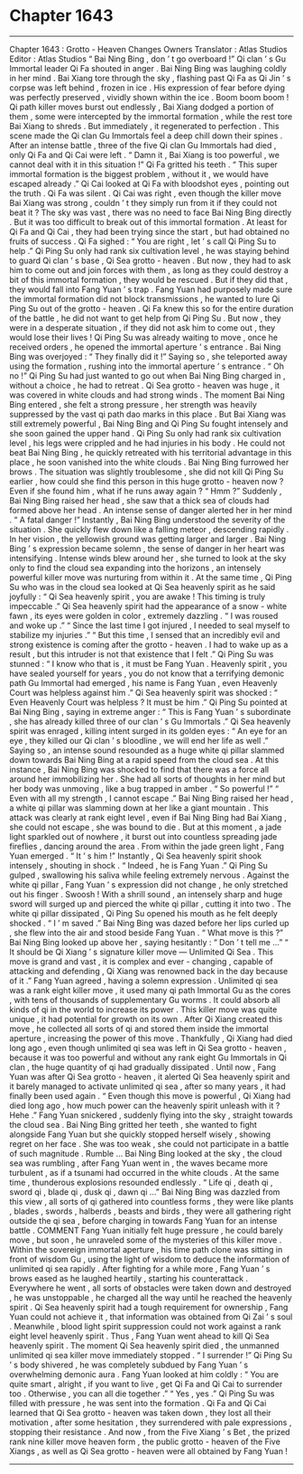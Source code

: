 
# Chapter 1643


---

Chapter 1643 : Grotto - Heaven Changes Owners
Translator :
Atlas Studios
Editor :
Atlas Studios
“ Bai Ning Bing , don ’ t go overboard !” Qi clan ’ s Gu Immortal leader Qi Fa shouted in anger .
Bai Ning Bing was laughing coldly in her mind .
Bai Xiang tore through the sky , flashing past Qi Fa as Qi Jin ’ s corpse was left behind , frozen in ice . His expression of fear before dying was perfectly preserved , vividly shown within the ice .
Boom boom boom !
Qi path killer moves burst out endlessly , Bai Xiang dodged a portion of them , some were intercepted by the immortal formation , while the rest tore Bai Xiang to shreds .
But immediately , it regenerated to perfection .
This scene made the Qi clan Gu Immortals feel a deep chill down their spines .
After an intense battle , three of the five Qi clan Gu Immortals had died , only Qi Fa and Qi Cai were left .
“ Damn it , Bai Xiang is too powerful , we cannot deal with it in this situation !” Qi Fa gritted his teeth .
“ This super immortal formation is the biggest problem , without it , we would have escaped already .” Qi Cai looked at Qi Fa with bloodshot eyes , pointing out the truth .
Qi Fa was silent .
Qi Cai was right , even though the killer move Bai Xiang was strong , couldn ’ t they simply run from it if they could not beat it ? The sky was vast , there was no need to face Bai Ning Bing directly .
But it was too difficult to break out of this immortal formation . At least for Qi Fa and Qi Cai , they had been trying since the start , but had obtained no fruits of success .
Qi Fa sighed : “ You are right , let ’ s call Qi Ping Su to help .”
Qi Ping Su only had rank six cultivation level , he was staying behind to guard Qi clan ’ s base , Qi Sea grotto - heaven . But now , they had to ask him to come out and join forces with them , as long as they could destroy a bit of this immortal formation , they would be rescued .
But if they did that , they would fall into Fang Yuan ’ s trap .
Fang Yuan had purposely made sure the immortal formation did not block transmissions , he wanted to lure Qi Ping Su out of the grotto - heaven .
Qi Fa knew this so for the entire duration of the battle , he did not want to get help from Qi Ping Su . But now , they were in a desperate situation , if they did not ask him to come out , they would lose their lives !
Qi Ping Su was already waiting to move , once he received orders , he opened the immortal aperture ’ s entrance .
Bai Ning Bing was overjoyed : “ They finally did it !”
Saying so , she teleported away using the formation , rushing into the immortal aperture ’ s entrance .
“ Oh no !” Qi Ping Su had just wanted to go out when Bai Ning Bing charged in , without a choice , he had to retreat .
Qi Sea grotto - heaven was huge , it was covered in white clouds and had strong winds .
The moment Bai Ning Bing entered , she felt a strong pressure , her strength was heavily suppressed by the vast qi path dao marks in this place .
But Bai Xiang was still extremely powerful , Bai Ning Bing and Qi Ping Su fought intensely and she soon gained the upper hand .
Qi Ping Su only had rank six cultivation level , his legs were crippled and he had injuries in his body . He could not beat Bai Ning Bing , he quickly retreated with his territorial advantage in this place , he soon vanished into the white clouds .
Bai Ning Bing furrowed her brows .
The situation was slightly troublesome , she did not kill Qi Ping Su earlier , how could she find this person in this huge grotto - heaven now ? Even if she found him , what if he runs away again ?
“ Hmm ?” Suddenly , Bai Ning Bing raised her head , she saw that a thick sea of clouds had formed above her head .
An intense sense of danger alerted her in her mind .
“ A fatal danger !” Instantly , Bai Ning Bing understood the severity of the situation .
She quickly flew down like a falling meteor , descending rapidly .
In her vision , the yellowish ground was getting larger and larger .
Bai Ning Bing ’ s expression became solemn , the sense of danger in her heart was intensifying .
Intense winds blew around her , she turned to look at the sky only to find the cloud sea expanding into the horizons , an intensely powerful killer move was nurturing from within it .
At the same time , Qi Ping Su who was in the cloud sea looked at Qi Sea heavenly spirit as he said joyfully : “ Qi Sea heavenly spirit , you are awake ! This timing is truly impeccable .”
Qi Sea heavenly spirit had the appearance of a snow - white fawn , its eyes were golden in color , extremely dazzling .
“ I was roused and woke up .”
“ Since the last time I got injured , I needed to seal myself to stabilize my injuries .”
“ But this time , I sensed that an incredibly evil and strong existence is coming after the grotto - heaven . I had to wake up as a result , but this intruder is not that existence that I felt .”
Qi Ping Su was stunned : “ I know who that is , it must be Fang Yuan . Heavenly spirit , you have sealed yourself for years , you do not know that a terrifying demonic path Gu Immortal had emerged , his name is Fang Yuan , even Heavenly Court was helpless against him .”
Qi Sea heavenly spirit was shocked : “ Even Heavenly Court was helpless ? It must be him .”
Qi Ping Su pointed at Bai Ning Bing , saying in extreme anger : “ This is Fang Yuan ’ s subordinate , she has already killed three of our clan ’ s Gu Immortals .”
Qi Sea heavenly spirit was enraged , killing intent surged in its golden eyes : “ An eye for an eye , they killed our Qi clan ’ s bloodline , we will end her life as well .”
Saying so , an intense sound resounded as a huge white qi pillar slammed down towards Bai Ning Bing at a rapid speed from the cloud sea .
At this instance , Bai Ning Bing was shocked to find that there was a force all around her immobilizing her . She had all sorts of thoughts in her mind but her body was unmoving , like a bug trapped in amber .
“ So powerful !”
“ Even with all my strength , I cannot escape .”
Bai Ning Bing raised her head , a white qi pillar was slamming down at her like a giant mountain .
This attack was clearly at rank eight level , even if Bai Ning Bing had Bai Xiang , she could not escape , she was bound to die .
But at this moment , a jade light sparkled out of nowhere , it burst out into countless spreading jade fireflies , dancing around the area .
From within the jade green light , Fang Yuan emerged .
“ It ’ s him !” Instantly , Qi Sea heavenly spirit shook intensely , shouting in shock .
“ Indeed , he is Fang Yuan .” Qi Ping Su gulped , swallowing his saliva while feeling extremely nervous .
Against the white qi pillar , Fang Yuan ’ s expression did not change , he only stretched out his finger .
Swoosh !
With a shrill sound , an intensely sharp and huge sword will surged up and pierced the white qi pillar , cutting it into two .
The white qi pillar dissipated , Qi Ping Su opened his mouth as he felt deeply shocked .
“ I ’ m saved .” Bai Ning Bing was dazed before her lips curled up , she flew into the air and stood beside Fang Yuan .
“ What move is this ?” Bai Ning Bing looked up above her , saying hesitantly : “ Don ’ t tell me …”
“ It should be Qi Xiang ’ s signature killer move — Unlimited Qi Sea . This move is grand and vast , it is complex and ever - changing , capable of attacking and defending , Qi Xiang was renowned back in the day because of it .” Fang Yuan agreed , having a solemn expression .
Unlimited qi sea was a rank eight killer move , it used many qi path Immortal Gu as the cores , with tens of thousands of supplementary Gu worms . It could absorb all kinds of qi in the world to increase its power .
This killer move was quite unique , it had potential for growth on its own . After Qi Xiang created this move , he collected all sorts of qi and stored them inside the immortal aperture , increasing the power of this move .
Thankfully , Qi Xiang had died long ago , even though unlimited qi sea was left in Qi Sea grotto - heaven , because it was too powerful and without any rank eight Gu Immortals in Qi clan , the huge quantity of qi had gradually dissipated .
Until now , Fang Yuan was after Qi Sea grotto - heaven , it alerted Qi Sea heavenly spirit and it barely managed to activate unlimited qi sea , after so many years , it had finally been used again .
“ Even though this move is powerful , Qi Xiang had died long ago , how much power can the heavenly spirit unleash with it ? Hehe .” Fang Yuan snickered , suddenly flying into the sky , straight towards the cloud sea .
Bai Ning Bing gritted her teeth , she wanted to fight alongside Fang Yuan but she quickly stopped herself wisely , showing regret on her face .
She was too weak , she could not participate in a battle of such magnitude .
Rumble …
Bai Ning Bing looked at the sky , the cloud sea was rumbling , after Fang Yuan went in , the waves became more turbulent , as if a tsunami had occurred in the white clouds .
At the same time , thunderous explosions resounded endlessly .
“ Life qi , death qi , sword qi , blade qi , dusk qi , dawn qi …” Bai Ning Bing was dazzled from this view , all sorts of qi gathered into countless forms , they were like plants , blades , swords , halberds , beasts and birds , they were all gathering right outside the qi sea , before charging in towards Fang Yuan for an intense battle .
COMMENT
Fang Yuan initially felt huge pressure , he could barely move , but soon , he unraveled some of the mysteries of this killer move . Within the sovereign immortal aperture , his time path clone was sitting in front of wisdom Gu , using the light of wisdom to deduce the information of unlimited qi sea rapidly .
After fighting for a while more , Fang Yuan ’ s brows eased as he laughed heartily , starting his counterattack .
Everywhere he went , all sorts of obstacles were taken down and destroyed , he was unstoppable , he charged all the way until he reached the heavenly spirit .
Qi Sea heavenly spirit had a tough requirement for ownership , Fang Yuan could not achieve it , that information was obtained from Qi Zai ’ s soul . Meanwhile , blood light spirit suppression could not work against a rank eight level heavenly spirit .
Thus , Fang Yuan went ahead to kill Qi Sea heavenly spirit .
The moment Qi Sea heavenly spirit died , the unmanned unlimited qi sea killer move immediately stopped .
“ I surrender !” Qi Ping Su ’ s body shivered , he was completely subdued by Fang Yuan ’ s overwhelming demonic aura .
Fang Yuan looked at him coldly : “ You are quite smart , alright , if you want to live , get Qi Fa and Qi Cai to surrender too . Otherwise , you can all die together .”
“ Yes , yes .” Qi Ping Su was filled with pressure , he was sent into the formation .
Qi Fa and Qi Cai learned that Qi Sea grotto - heaven was taken down , they lost all their motivation , after some hesitation , they surrendered with pale expressions , stopping their resistance .
And now , from the Five Xiang ’ s Bet , the prized rank nine killer move heaven form , the public grotto - heaven of the Five Xiangs , as well as Qi Sea grotto - heaven were all obtained by Fang Yuan !

---

